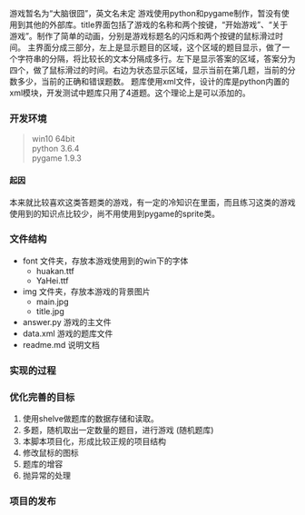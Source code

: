 游戏暂名为“大脑很囧”，英文名未定
游戏使用python和pygame制作，暂没有使用到其他的外部库。title界面包括了游戏的名称和两个按键，“开始游戏”、“关于游戏”。制作了简单的动画，分别是游戏标题名的闪烁和两个按键的鼠标滑过时间。
主界面分成三部分，左上是显示题目的区域，这个区域的题目显示，做了一个字符串的分隔，将比较长的文本分隔成多行。左下是显示答案的区域，答案分为四个，做了鼠标滑过的时间。右边为状态显示区域，显示当前在第几题，当前的分数多少，当前的正确和错误题数。
题库使用xml文件，设计的库是python内置的xml模块，开发测试中题库只用了4道题。这个理论上是可以添加的。

### 开发环境
> win10 64bit <br>
> python 3.6.4 <br>
> pygame 1.9.3 <br>

#### 起因
本来就比较喜欢这类答题类的游戏，有一定的冷知识在里面，而且练习这类的游戏使用到的知识点比较少，尚不用使用到pygame的sprite类。

### 文件结构
* font 文件夹，存放本游戏使用到的win下的字体
  - huakan.ttf
  - YaHei.ttf
* img 文件夹，存放本游戏的背景图片
  - main.jpg
  - title.jpg
* answer.py 游戏的主文件
* data.xml 游戏的题库文件
* readme.md 说明文档

### 实现的过程

### 优化完善的目标
1. 使用shelve做题库的数据存储和读取。
2. 多题，随机取出一定数量的题目，进行游戏 (随机题库)
3. 本脚本项目化，形成比较正规的项目结构
4. 修改鼠标的图标
5. 题库的增容
6. 抛异常的处理


### 项目的发布
